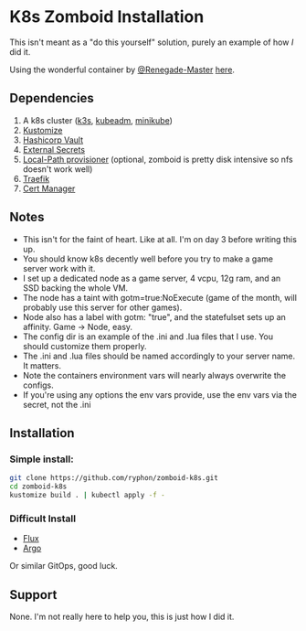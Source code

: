 # K8s Zomboid Installation


This isn't meant as a "do this yourself" solution, purely an example of how _I_ did it.

Using the wonderful container by [@Renegade-Master](https://github.com/Renegade-Master) [here](https://github.com/Renegade-Master/zomboid-dedicated-server).

## Dependencies
1. A k8s cluster ([k3s](https://k3s.io/), [kubeadm](https://kubernetes.io/docs/setup/production-environment/tools/kubeadm/create-cluster-kubeadm/), [minikube](https://minikube.sigs.k8s.io/))
2. [Kustomize](https://kustomize.io/)
3. [Hashicorp Vault](https://www.vaultproject.io/)
4. [External Secrets](https://external-secrets.io/)
5. [Local-Path provisioner](https://github.com/rancher/local-path-provisioner) (optional, zomboid is pretty disk intensive so nfs doesn't work well)
6. [Traefik](https://traefik.io/)
7. [Cert Manager](https://cert-manager.io/)

## Notes

- This isn't for the faint of heart. Like at all. I'm on day 3 before writing this up.
- You should know k8s decently well before you try to make a game server work with it.
- I set up a dedicated node as a game server, 4 vcpu, 12g ram, and an SSD backing the whole VM.
- The node has a taint with gotm=true:NoExecute (game of the month, will probably use this server for other games).
- Node also has a label with gotm: "true", and the statefulset sets up an affinity. Game -> Node, easy.
- The config dir is an example of the .ini and .lua files that I use. You should customize them properly.
- The .ini and .lua files should be named accordingly to your server name. It matters.
- Note the containers environment vars will nearly always overwrite the configs.
- If you're using any options the env vars provide, use the env vars via the secret, not the .ini

## Installation

### Simple install:
```bash
git clone https://github.com/ryphon/zomboid-k8s.git
cd zomboid-k8s
kustomize build . | kubectl apply -f -
```

### Difficult Install
- [Flux](https://fluxcd.io/)
- [Argo](https://argoproj.github.io/)

Or similar GitOps, good luck.

## Support

None. I'm not really here to help you, this is just how I did it.
